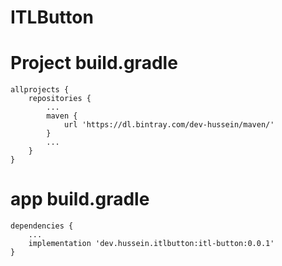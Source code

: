 # ITLButton



# Project build.gradle 
```
allprojects {
    repositories {
        ...
        maven {
            url 'https://dl.bintray.com/dev-hussein/maven/'
        }
        ...
    }
}
```

# app build.gradle 
```
dependencies {
    ...
    implementation 'dev.hussein.itlbutton:itl-button:0.0.1'
}
```
